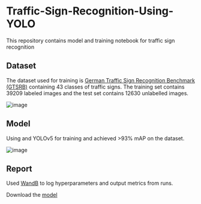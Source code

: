 # Traffic-Sign-Recognition-Using-YOLO

This repository contains model and training notebook for traffic sign recognition

## Dataset
The dataset used for training is [German Traffic Sign Recognition Benchmark (GTSRB)](https://benchmark.ini.rub.de/?section=gtsrb&subsection=dataset) containing 43 classes of traffic signs. The training set contains 39209 labeled images and the test set contains 12630 unlabelled images.

![image](https://user-images.githubusercontent.com/35000278/116809754-50276780-ab5d-11eb-87fa-1f513be1f876.png)

## Model

Using and YOLOv5 for training and achieved >93% mAP on the dataset.

![image](https://user-images.githubusercontent.com/35000278/116809984-cd071100-ab5e-11eb-8789-29afd40c0094.png)

## Report

Used [WandB](https://wandb.ai/mdhamani/YOLOv5) to log hyperparameters and output metrics from runs. 

Download the [model](https://mega.nz/file/rV4HDQ5b#UfgDAMlVHvfzSr7PquE8HWx_6jhRmDUGBS-qyfIn_oE)

